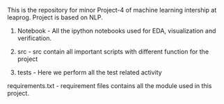 This is the repository for minor Project-4 of machine learning intership at leaprog. Project is based on NLP.

1) Notebook - All the ipython notebooks used for EDA, visualization and verification.

2)  src - src contain all important scripts with different function for the project 

3)  tests - Here we perform all the test related activity 

requirements.txt - requirement files contains all the  module used in this project.
